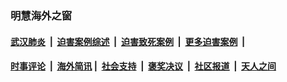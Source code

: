 
### 明慧海外之窗

####  [武汉肺炎](indexes/365.md?t=01291000) &nbsp;|&nbsp;  [迫害案例综述](indexes/328.md?t=01291000) &nbsp;|&nbsp; [迫害致死案例](indexes/277.md?t=01291000)  &nbsp;|&nbsp; [更多迫害案例](indexes/81.md?t=01291000)  &nbsp;|&nbsp; 
####  [时事评论](indexes/251.md?t=01291000) &nbsp;|&nbsp; [海外简讯](indexes/245.md?t=01291000)&nbsp;|&nbsp;  [社会支持](indexes/140.md?t=01291000) &nbsp;|&nbsp; [褒奖决议](indexes/282.md?t=01291000) &nbsp;|&nbsp; [社区报道](indexes/91.md?t=01291000)  &nbsp;|&nbsp; [天人之间](indexes/78.md?t=01291000) 

